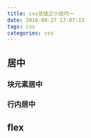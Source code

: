 ```yaml
---
title: css总结之小技巧一
date: 2016-09-27 17:07:13
tags: css
categories: css
---
```


## 居中

### 块元素居中

### 行内居中

## flex